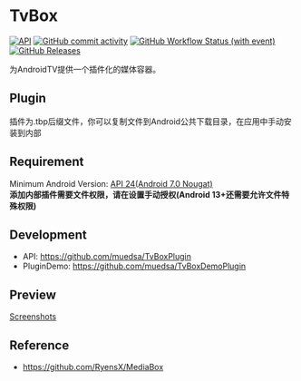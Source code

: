 # TvBox
[![API](https://img.shields.io/badge/API-24%2B-yellow.svg?style=flat&logo=android)](https://developer.android.com/about/versions/nougat)
[![GitHub commit activity](https://img.shields.io/github/commit-activity/m/muedsa/TvBox?logo=github)](https://github.com/muedsa/TvBox/commits/main)
[![GitHub Workflow Status (with event)](https://img.shields.io/github/actions/workflow/status/muedsa/TvBox/build.yml)](https://github.com/muedsa/TvBox/actions/workflows/build.yml)
[![GitHub Releases](https://img.shields.io/github/downloads/muedsa/TvBox/total?logo=github)](https://github.com/muedsa/TvBox/releases)

为AndroidTV提供一个插件化的媒体容器。

## Plugin
插件为.tbp后缀文件，你可以复制文件到Android公共下载目录，在应用中手动安装到内部

## Requirement
Minimum Android Version: [API 24(Android 7.0 Nougat)](https://developer.android.com/about/versions/nougat)  
**添加内部插件需要文件权限，请在设置手动授权(Android 13+还需要允许文件特殊权限)**

## Development
- API: https://github.com/muedsa/TvBoxPlugin
- PluginDemo: https://github.com/muedsa/TvBoxDemoPlugin

## Preview
[Screenshots](doc/SCREENSHOT.md)  

## Reference
- https://github.com/RyensX/MediaBox
